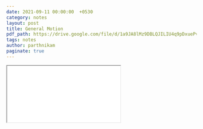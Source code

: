```yaml
---
date: 2021-09-11 00:00:00  +0530
category: notes
layout: post
title: General Motion
pdf_path: https://drive.google.com/file/d/1a9JA8lMz9DBLQJILIU4q9pDxuePvr812/preview?usp=sharing
tags: notes
author: parthnikam
paginate: true
---
```


<iframe class="embed-pdf" src="{{ page.pdf_path }}#toolbar=0" seamless="seamless" scrolling="no" style="overflow:hidden"></iframe>
